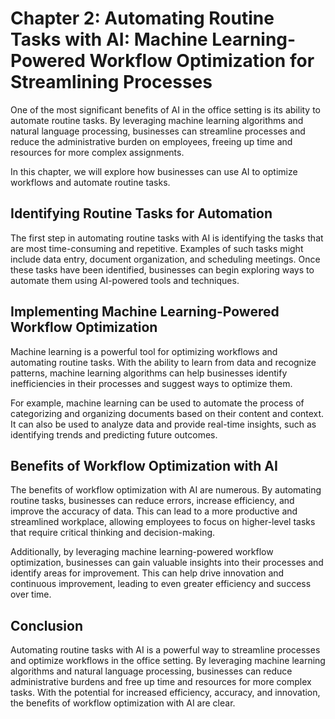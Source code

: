 Chapter 2: Automating Routine Tasks with AI: Machine Learning-Powered Workflow Optimization for Streamlining Processes
======================================================================================================================

One of the most significant benefits of AI in the office setting is its ability to automate routine tasks. By leveraging machine learning algorithms and natural language processing, businesses can streamline processes and reduce the administrative burden on employees, freeing up time and resources for more complex assignments.

In this chapter, we will explore how businesses can use AI to optimize workflows and automate routine tasks.

Identifying Routine Tasks for Automation
----------------------------------------

The first step in automating routine tasks with AI is identifying the tasks that are most time-consuming and repetitive. Examples of such tasks might include data entry, document organization, and scheduling meetings. Once these tasks have been identified, businesses can begin exploring ways to automate them using AI-powered tools and techniques.

Implementing Machine Learning-Powered Workflow Optimization
-----------------------------------------------------------

Machine learning is a powerful tool for optimizing workflows and automating routine tasks. With the ability to learn from data and recognize patterns, machine learning algorithms can help businesses identify inefficiencies in their processes and suggest ways to optimize them.

For example, machine learning can be used to automate the process of categorizing and organizing documents based on their content and context. It can also be used to analyze data and provide real-time insights, such as identifying trends and predicting future outcomes.

Benefits of Workflow Optimization with AI
-----------------------------------------

The benefits of workflow optimization with AI are numerous. By automating routine tasks, businesses can reduce errors, increase efficiency, and improve the accuracy of data. This can lead to a more productive and streamlined workplace, allowing employees to focus on higher-level tasks that require critical thinking and decision-making.

Additionally, by leveraging machine learning-powered workflow optimization, businesses can gain valuable insights into their processes and identify areas for improvement. This can help drive innovation and continuous improvement, leading to even greater efficiency and success over time.

Conclusion
----------

Automating routine tasks with AI is a powerful way to streamline processes and optimize workflows in the office setting. By leveraging machine learning algorithms and natural language processing, businesses can reduce administrative burdens and free up time and resources for more complex tasks. With the potential for increased efficiency, accuracy, and innovation, the benefits of workflow optimization with AI are clear.

